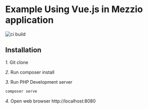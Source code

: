 # Example Using Vue.js in Mezzio application

![ci build](https://github.com/samsonasik/mezzio-vue/workflows/ci%20build/badge.svg)

## Installation

*1.* Git clone

*2.* Run composer install

*3.* Run PHP Development server

```php
composer serve
```

*4.* Open web browser http://localhost:8080